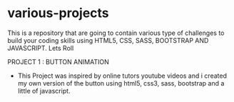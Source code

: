 # various-projects

This is a repository that are going to contain various type of challenges to build your coding skills using HTML5, CSS, SASS, BOOTSTRAP AND JAVASCRIPT. Lets Roll

PROJECT 1 : BUTTON ANIMATION
- This Project was inspired by online tutors youtube videos and i created my own version of the button using html5, css3, sass, bootstrap and a little of javascript.
